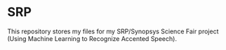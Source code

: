 # SRP
This repository stores my files for my SRP/Synopsys Science Fair project (Using Machine Learning to Recognize Accented Speech).
